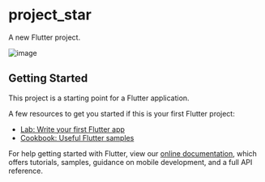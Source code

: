 # project_star

A new Flutter project.

![image](https://user-images.githubusercontent.com/90833193/209429257-6aeb2a8a-d2ac-4373-bbee-bcef5e0dff49.png)


## Getting Started

This project is a starting point for a Flutter application.

A few resources to get you started if this is your first Flutter project:

- [Lab: Write your first Flutter app](https://flutter.dev/docs/get-started/codelab)
- [Cookbook: Useful Flutter samples](https://flutter.dev/docs/cookbook)

For help getting started with Flutter, view our
[online documentation](https://flutter.dev/docs), which offers tutorials,
samples, guidance on mobile development, and a full API reference.
